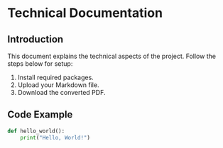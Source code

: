 # Technical Documentation

## Introduction

This document explains the technical aspects of the project. Follow the steps below for setup:

1. Install required packages.
2. Upload your Markdown file.
3. Download the converted PDF.

## Code Example

```python
def hello_world():
    print("Hello, World!")
```